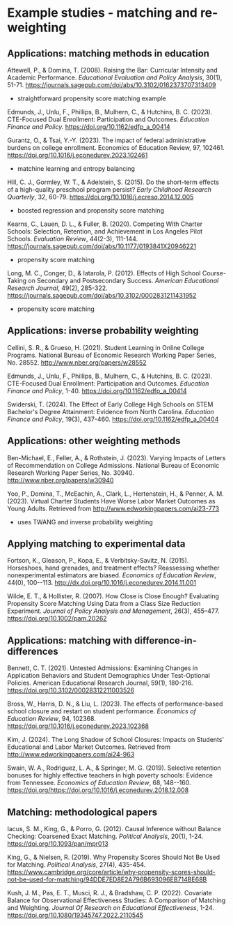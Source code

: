 # Example studies - matching and re-weighting

## Applications: matching methods in education

Attewell, P., & Domina, T. (2008). Raising the Bar: Curricular Intensity and Academic Performance. *Educational Evaluation and Policy Analysis*, 30(1), 51-71. https://journals.sagepub.com/doi/abs/10.3102/0162373707313409
* straightforward propensity score matching example

Edmunds, J., Unlu, F., Phillips, B., Mulhern, C., & Hutchins, B. C. (2023). CTE-Focused Dual Enrollment: Participation and Outcomes. *Education Finance and Policy.* https://doi.org/10.1162/edfp_a_00414 

Gurantz, O., & Tsai, Y.-Y. (2023). The impact of federal administrative burdens on college enrollment. Economics of Education Review, 97, 102461. https://doi.org/10.1016/j.econedurev.2023.102461
* matchine learning and entropy balancing

Hill, C. J., Gormley, W. T., & Adelstein, S. (2015). Do the short-term effects of a high-quality preschool program persist? *Early Childhood Research Quarterly*, 32, 60-79. https://doi.org/10.1016/j.ecresq.2014.12.005
* boosted regression and propensity score matching
 
Kearns, C., Lauen, D. L., & Fuller, B. (2020). Competing With Charter Schools: Selection, Retention, and Achievement in Los Angeles Pilot Schools. *Evaluation Review*, 44(2-3), 111-144. https://journals.sagepub.com/doi/abs/10.1177/0193841X20946221
* propensity score matching

Long, M. C., Conger, D., & Iatarola, P. (2012). Effects of High School Course-Taking on Secondary and Postsecondary Success. *American Educational Research Journal*, 49(2), 285-322. https://journals.sagepub.com/doi/abs/10.3102/0002831211431952
* propensity score matching

## Applications: inverse probability weighting

Cellini, S. R., & Grueso, H. (2021). Student Learning in Online College Programs. National Bureau of Economic Research Working Paper Series, No. 28552. http://www.nber.org/papers/w28552

Edmunds, J., Unlu, F., Phillips, B., Mulhern, C., & Hutchins, B. C. (2023). CTE-Focused Dual Enrollment: Participation and Outcomes. *Education Finance and Policy*, 1-40. https://doi.org/10.1162/edfp_a_00414

Swiderski, T. (2024). The Effect of Early College High Schools on STEM Bachelor's Degree Attainment: Evidence from North Carolina. *Education Finance and Policy*, 19(3), 437-460. https://doi.org/10.1162/edfp_a_00404

## Applications: other weighting methods

Ben-Michael, E., Feller, A., & Rothstein, J. (2023). Varying Impacts of Letters of Recommendation on College Admissions. National Bureau of Economic Research Working Paper Series, No. 30940. http://www.nber.org/papers/w30940

Yoo, P., Domina, T., McEachin, A., Clark, L., Hertenstein, H., & Penner, A. M. (2023). Virtual Charter Students Have Worse Labor Market Outcomes as Young Adults. Retrieved from http://www.edworkingpapers.com/ai23-773
* uses TWANG and inverse probability weighting

## Applying matching to experimental data

Fortson, K., Gleason, P., Kopa, E., & Verbitsky-Savitz, N. (2015). Horseshoes, hand grenades, and treatment effects? Reassessing whether nonexperimental estimators are biased. *Economics of Education Review*, 44(0), 100--113. http://dx.doi.org/10.1016/j.econedurev.2014.11.001

Wilde, E. T., & Hollister, R. (2007). How Close is Close Enough? Evaluating Propensity Score Matching Using Data from a Class Size Reduction Experiment. *Journal of Policy
Analysis and Management*, 26(3), 455–477. https://doi.org/10.1002/pam.20262

## Applications: matching with difference-in-differences

Bennett, C. T. (2021). Untested Admissions: Examining Changes in Application Behaviors and Student Demographics Under Test-Optional Policies. American Educational Research Journal, 59(1), 180-216. https://doi.org/10.3102/00028312211003526

Bross, W., Harris, D. N., & Liu, L. (2023). The effects of performance-based school closure and restart on student performance. *Economics of Education Review*, 94, 102368. https://doi.org/10.1016/j.econedurev.2023.102368

Kim, J. (2024). The Long Shadow of School Closures: Impacts on Students' Educational and Labor Market Outcomes. Retrieved from http://www.edworkingpapers.com/ai24-963

Swain, W. A., Rodriguez, L. A., & Springer, M. G. (2019). Selective retention bonuses for highly effective teachers in high poverty schools: Evidence from Tennessee. *Economics of Education Review*, 68, 148--160. https://doi.org/https://doi.org/10.1016/j.econedurev.2018.12.008 

## Matching: methodological papers

Iacus, S. M., King, G., & Porro, G. (2012). Causal Inference without Balance Checking: Coarsened Exact Matching. *Political Analysis*, 20(1), 1-24. https://doi.org/10.1093/pan/mpr013 

King, G., & Nielsen, R. (2019). Why Propensity Scores Should Not Be Used for Matching. *Political Analysis*, 27(4), 435-454. https://www.cambridge.org/core/article/why-propensity-scores-should-not-be-used-for-matching/94DDE7ED8E2A796B693096EB714BE68B

Kush, J. M., Pas, E. T., Musci, R. J., & Bradshaw, C. P. (2022). Covariate Balance for Observational Effectiveness Studies: A Comparison of Matching and Weighting. *Journal Of Research on Educational Effectiveness*, 1-24. https://doi.org/10.1080/19345747.2022.2110545
